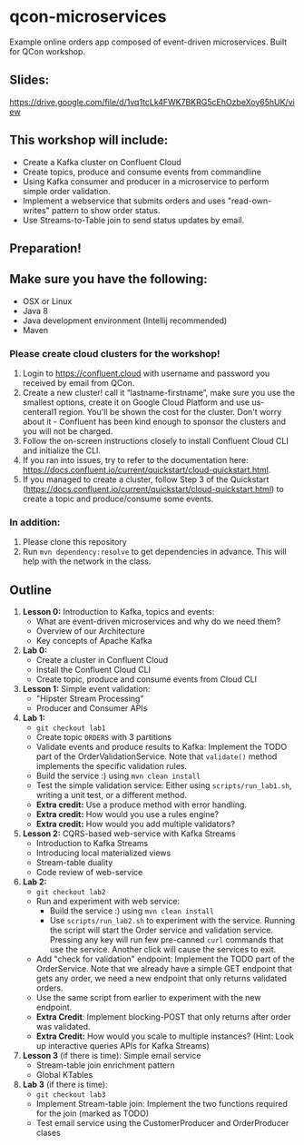 # qcon-microservices
Example online orders app composed of event-driven microservices. Built for QCon workshop.

## Slides: 
https://drive.google.com/file/d/1vq1tcLk4FWK7BKRG5cEhOzbeXoy65hUK/view

## This workshop will include:

- Create a Kafka cluster on Confluent Cloud
- Create topics, produce and consume events from commandline
- Using Kafka consumer and producer in a microservice to perform simple order validation.
- Implement a webservice that submits orders and uses "read-own-writes" pattern to show order status.
- Use Streams-to-Table join to send status updates by email.


## Preparation!

## Make sure you have the following:
- OSX or Linux
- Java 8
- Java development environment (Intellij recommended)
- Maven

### Please create cloud clusters for the workshop!

1. Login to https://confluent.cloud with username and password you received by email from QCon.
2. Create a new cluster! call it “lastname-firstname”, make sure you
use the smallest options, create it on Google Cloud Platform and use
us-centeral1 region. You'll be shown the cost for the cluster. Don't
worry about it - Confluent has been kind enough to sponsor the
clusters and you will not be charged.
3. Follow the on-screen instructions closely to install Confluent
Cloud CLI and initialize the CLI.
4. If you ran into issues, try to refer to the documentation here:
https://docs.confluent.io/current/quickstart/cloud-quickstart.html.
5. If you managed to create a cluster, follow Step 3 of the Quickstart
(https://docs.confluent.io/current/quickstart/cloud-quickstart.html)
to create a topic and produce/consume some events.

### In addition:
1. Please clone this repository
2. Run `mvn dependency:resolve` to get dependencies in advance. This will help with the network in the class.


## Outline

1. **Lesson 0:** Introduction to Kafka, topics and events:
    - What are event-driven microservices and why do we need them?
    - Overview of our Architecture
    - Key concepts of Apache Kafka
2. **Lab 0:** 
    - Create a cluster in Confluent Cloud
    - Install the Confluent Cloud CLI
    - Create topic, produce and consume events from Cloud CLI
3. **Lesson 1:** Simple event validation:
    - "Hipster Stream Processing"
    - Producer and Consumer APIs
4. **Lab 1:** 
    - `git checkout lab1`
    - Create topic `ORDERS` with 3 partitions
    - Validate events and produce results to Kafka: Implement the TODO part of the OrderValidationService. Note that `validate()` method implements the specific validation rules.
    - Build the service :) using `mvn clean install`
    - Test the simple validation service: Either using `scripts/run_lab1.sh`, writing a unit test, or a different method.
    - **Extra credit:** Use a produce method with error handling.
    - **Extra credit:** How would you use a rules engine?
    - **Extra credit:** How would you add multiple validators?
5. **Lesson 2:** CQRS-based web-service with Kafka Streams
    - Introduction to Kafka Streams
    - Introducing local materialized views
    - Stream-table duality
    - Code review of web-service
6. **Lab 2:**
    - `git checkout lab2`
    - Run and experiment with web service:
        - Build the service :) using `mvn clean install`        
        - Use `scripts/run_lab2.sh` to experiment with the service. Running the script will start the Order service and validation service. Pressing any key will run few pre-canned `curl` commands that use the service. Another click will cause the services to exit.
    - Add "check for validation" endpoint: Implement the TODO part of the OrderService. Note that we already have a simple GET endpoint that gets any order, we need a new endpoint that only returns validated orders.
    - Use the same script from earlier to experiment with the new endpoint.
    - **Extra Credit**: Implement blocking-POST that only returns after order was validated.
    - **Extra Credit:** How would you scale to multiple instances? (Hint: Look up interactive queries APIs for Kafka Streams)
7. **Lesson 3** (if there is time): Simple email service
    - Stream-table join enrichment pattern
    - Global KTables
8. **Lab 3** (if there is time):
    - `git checkout lab3`
    - Implement Stream-table join: Implement the two functions required for the join (marked as TODO)
    - Test email service using the CustomerProducer and OrderProducer clases



